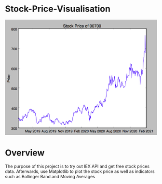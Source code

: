 # Stock-Price-Visualisation

![alt text](https://github.com/kelvonlys/Stock-Price-Visualisation/blob/main/graph.png)

# Overview
The purpose of this project is to try out IEX API and get free stock prices data. Afterwards, use Matplotlib to plot the stock price as well as indicators such as Bollinger Band and Moving Averages

